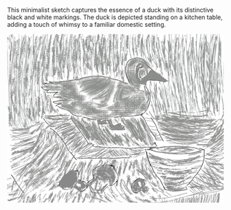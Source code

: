 This minimalist sketch captures the essence of a duck with its distinctive black and white markings. The duck is depicted standing on a kitchen table, adding a touch of whimsy to a familiar domestic setting. 

![](2.jpg) 

